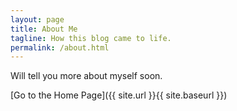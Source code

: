 ```yaml
---
layout: page
title: About Me
tagline: How this blog came to life.
permalink: /about.html
---
```


Will tell you more about myself soon.


[Go to the Home Page]({{ site.url }}{{ site.baseurl }})